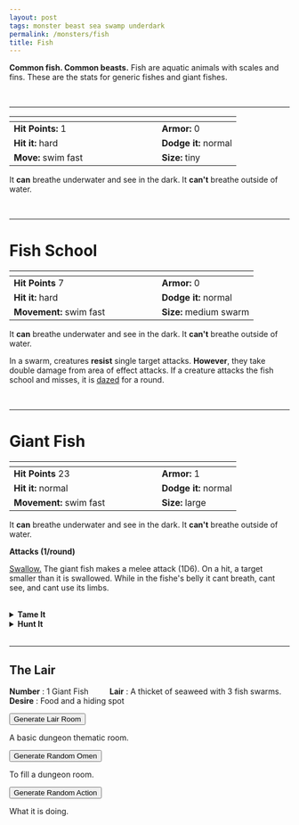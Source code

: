 ```yaml
---
layout: post
tags: monster beast sea swamp underdark
permalink: /monsters/fish
title: Fish
---
```


**Common fish. Common beasts.** Fish are aquatic animals with scales and fins. These are the stats for generic fishes and giant fishes.

<br>

---

|  <span style="display: inline-block; width:250px"></span>  |  |
| -------- | --------|
| **Hit Points:** 1 | **Armor:** 0  |
| **Hit it:** hard    | **Dodge it:** normal  |
| **Move:** swim fast    |  **Size:** tiny | 

It **can** breathe underwater and see in the dark.
It **can't** breathe outside of water.

<br>

---

# Fish School

|  <span style="display: inline-block; width:250px"></span>  |  |
| -------- | --------|
| **Hit Points** 7 | **Armor:** 0  |
| **Hit it:** hard | **Dodge it:** normal |
| **Movement:** swim fast    |  **Size:** medium swarm | 

It **can** breathe underwater and see in the dark.
It **can't** breathe outside of water.

In a swarm, creatures **resist** single target attacks. **However**, they take double damage from area of effect attacks. If a creature attacks the fish school and misses, it is [dazed](https://saltygoo.github.io/2020/11/10/extra-rules/#conditions) for a round.

<br>

---

# Giant Fish

|  <span style="display: inline-block; width:250px"></span>  |  |
| -------- | --------|
| **Hit Points** 23 | **Armor:** 1  |
| **Hit it:** normal | **Dodge it:** normal |
| **Movement:** swim fast    |  **Size:** large | 

It **can** breathe underwater and see in the dark.
It **can't** breathe outside of water.

**Attacks (1/round)**

<ins>Swallow.</ins> The giant fish makes a melee attack (1D6). On a hit, a target smaller than it is swallowed. While in the fishe's belly it cant breath, cant see, and cant use its limbs.

<br>

<details markdown="1">
<summary style="font-weight: bold;">Tame It</summary>
If you have captured this beast, you can spend the equivalent of 2 bag of gold in food between two adventures to tame it. It is now one of your <span class="tooltip" data-tooltip="You can bring a follower in your adventures if you dedicate a Psyche slot to it."><i>followers</i></span>. Each extra bag of gold spent training the beast teaches it a one-word order. Otherwise, it only acts to eat or in self-defence. 
</details>

<details markdown="1">
<summary style="font-weight: bold;">Hunt It</summary>
Four fish are enough food for 1 day. A fish school produces 1D4 rations. A giant fish produces 20 rations. Giant fishes sometimes have things in their belly: roll 4 times on the following list to see what you find.
 
1. Half digested fish.
2. Half digested giant frog.
3. Half digested human limb.
4. A fisherman, gasping for air.
5. A big fishing hook.
6. A golden jewel worth a purse of gold coins.
  
If you have access to an artisan and a workshop, you can spend loot between two adventures to create something with parts of the beast. The object you craft can be anything mostly made of the provided materials. It will have the value of what you [invest in it](/2024/06/26/currency/#values). Discuss what you want with the referee.
</details>

<br>

---

## The Lair

**Number** : 1 Giant Fish <span style="display: inline-block; width:30px"></span>
**Lair** : A thicket of seaweed with 3 fish swarms. <span style="display: inline-block; width:30px"></span> <br>
**Desire** : Food and a hiding spot

<button id="room-btn">Generate Lair Room</button>
<p id="RoomResult">A basic dungeon thematic room.</p>

<button id="generate-btn">Generate Random Omen</button>
<p id="RoamResult">To fill a dungeon room.</p>

<button onclick="generateMood()">Generate Random Action</button>
<p id="MoodResult">What it is doing.</p>
<script src="/scripts/generateMood.js"></script>

<br>



 
 <script src="https://code.jquery.com/jquery-3.6.0.min.js"></script>
<script>
      $(document).ready(function() {
        function generateResult(buttonId, resultId, columnRangeStart, columnRangeEnd) {
          $(buttonId).click(function() {
            var searchValue = "0032"; // Change this to the actual value you need

            $.get("/CSV/Monster - Index.csv", function(data) {
              var rows = data.split("\n").slice(1);
              var matchingRows = rows.filter(function(row) {
                var columns = row.split(",");
                return columns[0] === searchValue;
              });

              var selectedRow = matchingRows[Math.floor(Math.random() * matchingRows.length)];
              var selectedCell = selectedRow.split(",")[Math.floor(Math.random() * (columnRangeEnd - columnRangeStart + 1)) + columnRangeStart];

              $(resultId).html(selectedCell); // Use .html() to insert HTML content
            });
          });
        }

        generateResult("#room-btn", "#RoomResult", 38, 43);
        generateResult("#generate-btn", "#RoamResult", 3, 8);
      });
    </script>
